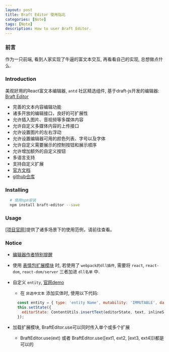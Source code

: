 ```yaml
---
layout: post
title: Braft Editor 使用指北
categories: [Note]
tags: [Note]
description: How to user Braft Editor.
---
```


### 前言
  作为一只前端, 看到人家实现了牛逼的富文本交互, 再看看自己的实现, 总想做点什么.

### Introduction
  美观好用的React富文本编辑器, `antd` 社区精选组件, 基于draft-js开发的编辑器: [Braft Editor](https://braft.margox.cn/)

  - 完善的文本内容编辑功能
  - 诸多开放的编辑接口，良好的可扩展性
  - 允许插入图片、音视频等多媒体内容
  - 允许自定义多媒体内容的上传接口
  - 允许设置图片的左右浮动
  - 允许设置编辑器可用的颜色列表、字号以及字体
  - 允许自定义需要展示的控制按钮和展示顺序
  - 允许增加额外的自定义按钮
  - 多语言支持
  - 支持自定义扩展
  - [官方文档](https://www.yuque.com/braft-editor/be/lzwpnr)
  - [github仓库](https://github.com/margox/braft-editor)

### Installing
  ```bash
    # 使用npm安装
    npm install braft-editor --save
  ```

### Usage
  [[项目官网](https://braft.margox.cn/demos/basic)]提供了诸多场景下的使用范例，请前往查看。

### Notice
  - [编辑器作者特别提醒](https://www.yuque.com/braft-editor/be/lzwpnr#1bbbb204)
  - 使用 [表情包扩展模块](https://github.com/margox/braft-extensions#%E8%A1%A8%E6%83%85%E5%8C%85%E6%89%A9%E5%B1%95%E6%A8%A1%E5%9D%97) 时, 若使用了 `webpack的dll插件`, 需要将 `react`, `react-dom`, `react-dom/server` 三者加进 `dll名单` 中.
  - 自定义 `entity`, [官网demo](https://braft.margox.cn/demos/entity)

    - 在 `非选中文本` 添加实体时, 使用以下代码:
    ```js
      const entity = { type: 'entity Name', mutability: 'IMMUTABLE', data: { value } }
      this.setState({
        editorState: ContentUtils.insertText(editorState, text, inlineStyle, entity), // 插入entity
      });
    ```

  - 加载扩展模块, BraftEditor.use可以同时传入单个或多个扩展

    - BraftEditor.use(ext) 或者 BraftEditor.use([ext1, ext2, [ext3, ext4]])都是可以的